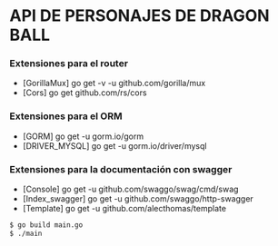 # API DE PERSONAJES DE DRAGON BALL

### Extensiones para el router
* [GorillaMux] go get -v -u github.com/gorilla/mux
* [Cors] go get github.com/rs/cors

### Extensiones para el ORM
* [GORM] go get -u gorm.io/gorm
* [DRIVER_MYSQL] go get -u gorm.io/driver/mysql

### Extensiones para la documentación con swagger
* [Console] go get -u github.com/swaggo/swag/cmd/swag
* [Index_swagger] go get -u github.com/swaggo/http-swagger
* [Template] go get -u github.com/alecthomas/template


```sh
$ go build main.go
$ ./main
```
